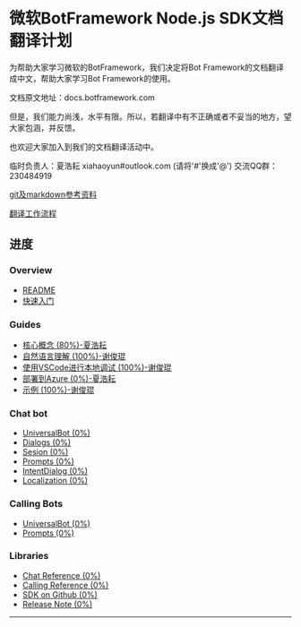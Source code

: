 # 微软BotFramework Node.js SDK文档翻译计划

为帮助大家学习微软的BotFramework，我们决定将Bot Framework的文档翻译成中文，帮助大家学习Bot Framework的使用。

文档原文地址：docs.botframework.com

但是，我们能力尚浅，水平有限。所以，若翻译中有不正确或者不妥当的地方，望大家包涵，并反馈。

也欢迎大家加入到我们的文档翻译活动中。

临时负责人：夏浩耘  xiahaoyun#outlook.com  (请将'#'换成'@')
交流QQ群：230484919

[git及markdown参考资料](translation_guide.md)

[翻译工作流程](work_process.md)



## 进度 ##
### Overview

* [README](README.md)
* [快速入门](overiew/getting-started.md)

### Guides

* [核心概念 \(80%\)-夏浩耘](guides/core-concepts.md)
* [自然语言理解 \(100%\)-谢俊琨](guides/understanding-natural-language.md)
* [使用VSCode进行本地调试 \(100%\)-谢俊琨](guides/debug-locally-with-vscode.md)
* [部署到Azure \(0%\)-夏浩耘]()
* [示例 \(100%\)-谢俊琨](guides/examples.md)

### Chat bot
* [UniversalBot \(0%\)]()
* [Dialogs \(0%\)]()
* [Sesion \(0%\)]()
* [Prompts \(0%\)]()
* [IntentDialog \(0%\)]()
* [Localization \(0%\)]()
### Calling Bots
* [UniversalBot \(0%\)]()
* [Prompts \(0%\)]()

### Libraries
* [Chat Reference \(0%\)]()
* [Calling Reference \(0%\)]()
* [SDK on Github \(0%\)]()
* [Release Note \(0%\)]()

---

